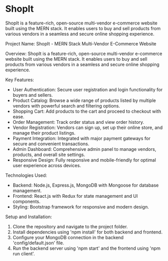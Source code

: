 # ShopIt
ShopIt is a feature-rich, open-source multi-vendor e-commerce website built using the MERN stack. It enables users to buy and sell products from various vendors in a seamless and secure online shopping experience.


Project Name: ShopIt - MERN Stack Multi-Vendor E-Commerce Website

Overview:
ShopIt is a feature-rich, open-source multi-vendor e-commerce website built using the MERN stack. It enables users to buy and sell products from various vendors in a seamless and secure online shopping experience.

Key Features:
- User Authentication: Secure user registration and login functionality for buyers and sellers.
- Product Catalog: Browse a wide range of products listed by multiple vendors with powerful search and filtering options.
- Shopping Cart: Add products to the cart and proceed to checkout with ease.
- Order Management: Track order status and view order history.
- Vendor Registration: Vendors can sign up, set up their online store, and manage their product listings.
- Payment Integration: Integrated with major payment gateways for secure and convenient transactions.
- Admin Dashboard: Comprehensive admin panel to manage vendors, products, and overall site settings.
- Responsive Design: Fully responsive and mobile-friendly for optimal user experience across devices.

Technologies Used:
- Backend: Node.js, Express.js, MongoDB with Mongoose for database management.
- Frontend: React.js with Redux for state management and UI components.
- Styling: Bootstrap framework for responsive and modern design.

Setup and Installation:
1. Clone the repository and navigate to the project folder.
2. Install dependencies using 'npm install' for both backend and frontend.
3. Configure your MongoDB connection in the backend 'config/default.json' file.
4. Run the backend server using 'npm start' and the frontend using 'npm run client'.

